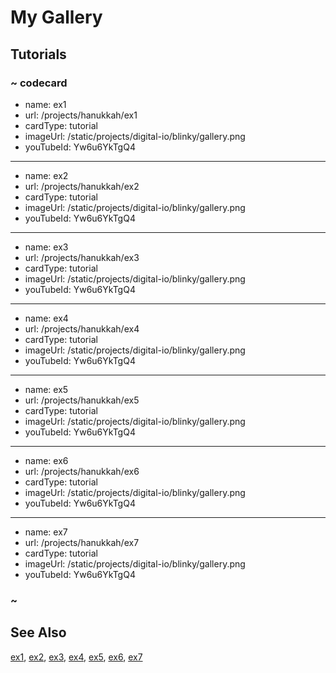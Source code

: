 # My Gallery

## Tutorials

### ~ codecard

* name: ex1
* url: /projects/hanukkah/ex1
* cardType: tutorial
* imageUrl: /static/projects/digital-io/blinky/gallery.png
* youTubeId: Yw6u6YkTgQ4


---

* name: ex2
* url: /projects/hanukkah/ex2
* cardType: tutorial
* imageUrl: /static/projects/digital-io/blinky/gallery.png
* youTubeId: Yw6u6YkTgQ4

---

* name: ex3
* url: /projects/hanukkah/ex3
* cardType: tutorial
* imageUrl: /static/projects/digital-io/blinky/gallery.png
* youTubeId: Yw6u6YkTgQ4

---

* name: ex4
* url: /projects/hanukkah/ex4
* cardType: tutorial
* imageUrl: /static/projects/digital-io/blinky/gallery.png
* youTubeId: Yw6u6YkTgQ4

---

* name: ex5
* url: /projects/hanukkah/ex5
* cardType: tutorial
* imageUrl: /static/projects/digital-io/blinky/gallery.png
* youTubeId: Yw6u6YkTgQ4

---

* name: ex6
* url: /projects/hanukkah/ex6
* cardType: tutorial
* imageUrl: /static/projects/digital-io/blinky/gallery.png
* youTubeId: Yw6u6YkTgQ4

---

* name: ex7
* url: /projects/hanukkah/ex7
* cardType: tutorial
* imageUrl: /static/projects/digital-io/blinky/gallery.png
* youTubeId: Yw6u6YkTgQ4

### ~


## See Also

[ex1](/projects/hanukkah/ex1),
[ex2](/projects/hanukkah/ex2),
[ex3](/projects/hanukkah/ex3),
[ex4](/projects/hanukkah/ex4),
[ex5](/projects/hanukkah/ex5),
[ex6](/projects/hanukkah/ex6),
[ex7](/projects/hanukkah/ex7)